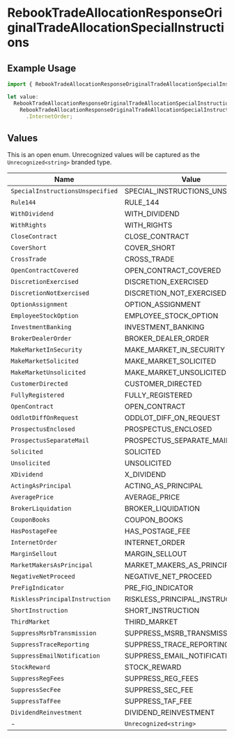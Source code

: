 # RebookTradeAllocationResponseOriginalTradeAllocationSpecialInstructions

## Example Usage

```typescript
import { RebookTradeAllocationResponseOriginalTradeAllocationSpecialInstructions } from "@apexfintechsolutions/ascend-sdk/models/components";

let value:
  RebookTradeAllocationResponseOriginalTradeAllocationSpecialInstructions =
    RebookTradeAllocationResponseOriginalTradeAllocationSpecialInstructions
      .InternetOrder;
```

## Values

This is an open enum. Unrecognized values will be captured as the `Unrecognized<string>` branded type.

| Name                             | Value                            |
| -------------------------------- | -------------------------------- |
| `SpecialInstructionsUnspecified` | SPECIAL_INSTRUCTIONS_UNSPECIFIED |
| `Rule144`                        | RULE_144                         |
| `WithDividend`                   | WITH_DIVIDEND                    |
| `WithRights`                     | WITH_RIGHTS                      |
| `CloseContract`                  | CLOSE_CONTRACT                   |
| `CoverShort`                     | COVER_SHORT                      |
| `CrossTrade`                     | CROSS_TRADE                      |
| `OpenContractCovered`            | OPEN_CONTRACT_COVERED            |
| `DiscretionExercised`            | DISCRETION_EXERCISED             |
| `DiscretionNotExercised`         | DISCRETION_NOT_EXERCISED         |
| `OptionAssignment`               | OPTION_ASSIGNMENT                |
| `EmployeeStockOption`            | EMPLOYEE_STOCK_OPTION            |
| `InvestmentBanking`              | INVESTMENT_BANKING               |
| `BrokerDealerOrder`              | BROKER_DEALER_ORDER              |
| `MakeMarketInSecurity`           | MAKE_MARKET_IN_SECURITY          |
| `MakeMarketSolicited`            | MAKE_MARKET_SOLICITED            |
| `MakeMarketUnsolicited`          | MAKE_MARKET_UNSOLICITED          |
| `CustomerDirected`               | CUSTOMER_DIRECTED                |
| `FullyRegistered`                | FULLY_REGISTERED                 |
| `OpenContract`                   | OPEN_CONTRACT                    |
| `OddlotDiffOnRequest`            | ODDLOT_DIFF_ON_REQUEST           |
| `ProspectusEnclosed`             | PROSPECTUS_ENCLOSED              |
| `ProspectusSeparateMail`         | PROSPECTUS_SEPARATE_MAIL         |
| `Solicited`                      | SOLICITED                        |
| `Unsolicited`                    | UNSOLICITED                      |
| `XDividend`                      | X_DIVIDEND                       |
| `ActingAsPrincipal`              | ACTING_AS_PRINCIPAL              |
| `AveragePrice`                   | AVERAGE_PRICE                    |
| `BrokerLiquidation`              | BROKER_LIQUIDATION               |
| `CouponBooks`                    | COUPON_BOOKS                     |
| `HasPostageFee`                  | HAS_POSTAGE_FEE                  |
| `InternetOrder`                  | INTERNET_ORDER                   |
| `MarginSellout`                  | MARGIN_SELLOUT                   |
| `MarketMakersAsPrincipal`        | MARKET_MAKERS_AS_PRINCIPAL       |
| `NegativeNetProceed`             | NEGATIVE_NET_PROCEED             |
| `PreFigIndicator`                | PRE_FIG_INDICATOR                |
| `RisklessPrincipalInstruction`   | RISKLESS_PRINCIPAL_INSTRUCTION   |
| `ShortInstruction`               | SHORT_INSTRUCTION                |
| `ThirdMarket`                    | THIRD_MARKET                     |
| `SuppressMsrbTransmission`       | SUPPRESS_MSRB_TRANSMISSION       |
| `SuppressTraceReporting`         | SUPPRESS_TRACE_REPORTING         |
| `SuppressEmailNotification`      | SUPPRESS_EMAIL_NOTIFICATION      |
| `StockReward`                    | STOCK_REWARD                     |
| `SuppressRegFees`                | SUPPRESS_REG_FEES                |
| `SuppressSecFee`                 | SUPPRESS_SEC_FEE                 |
| `SuppressTafFee`                 | SUPPRESS_TAF_FEE                 |
| `DividendReinvestment`           | DIVIDEND_REINVESTMENT            |
| -                                | `Unrecognized<string>`           |